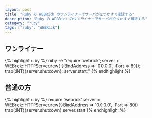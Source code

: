 ```yaml
---
layout: post
title: "Ruby の WEBRick のワンライナーでサーバが立つかすぐ確認する"
description: "Ruby の WEBRick のワンライナーでサーバが立つかすぐ確認する"
category: "ruby"
tags: ["ruby", "WEBRick"]
---
```


## ワンライナー
{% highlight ruby %}
ruby -e "require 'webrick'; server = WEBrick::HTTPServer.new( {:BindAddress => '0.0.0.0', :Port => 80}); trap(:INT){server.shutdown}; server.start;"
{% endhighlight %}

## 普通の方
{% highlight ruby %}
require 'webrick'
server = WEBrick::HTTPServer.new({:BindAddress => '0.0.0.0', :Port => 80})
trap(:INT){server.shutdown}
server.start
{% endhighlight %}

